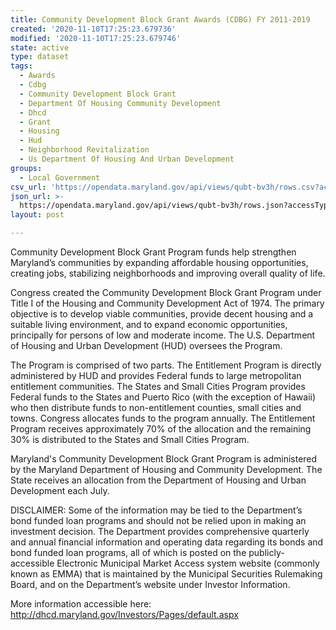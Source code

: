 ```yaml
---
title: Community Development Block Grant Awards (CDBG) FY 2011-2019
created: '2020-11-10T17:25:23.679736'
modified: '2020-11-10T17:25:23.679746'
state: active
type: dataset
tags:
  - Awards
  - Cdbg
  - Community Development Block Grant
  - Department Of Housing Community Development
  - Dhcd
  - Grant
  - Housing
  - Hud
  - Neighborhood Revitalization
  - Us Department Of Housing And Urban Development
groups:
  - Local Government
csv_url: 'https://opendata.maryland.gov/api/views/qubt-bv3h/rows.csv?accessType=DOWNLOAD'
json_url: >-
  https://opendata.maryland.gov/api/views/qubt-bv3h/rows.json?accessType=DOWNLOAD
layout: post

---
```

Community Development Block Grant Program funds help strengthen Maryland’s communities by expanding affordable housing opportunities, creating jobs, stabilizing neighborhoods and improving overall quality of life.​

Congress created the Community Development Block Grant Program under Title I of the Housing and Community Development Act of 1974. The primary objective is to develop viable communities, provide decent housing and a suitable living environment, and to expand economic opportunities, principally for persons of low and moderate income. The U.S. Department of Housing and Urban Development (HUD) oversees the Program.

The Program is comprised of two parts. The Entitlement Program is directly administered by HUD and provides Federal funds to large metropolitan entitlement communities. The States and Small Cities Program provides Federal funds to the States and Puerto Rico (with the exception of Hawaii) who then distribute funds to non-entitlement counties, small cities and towns. Congress​ allocates funds to the program annually. The Entitlement Program receives approximately 70% of the allocation and the remaining 30% is distributed to the States and Small Cities Program.

Maryland's Community Development Block Grant Program is administered by the Maryland Department of Housing and Community Development. The State receives an allocation from the Department of Housing and Urban Development each July.

DISCLAIMER: Some of the information may be tied to the Department’s bond funded loan programs and should not be relied upon in making an investment decision. The Department provides comprehensive quarterly and annual financial information and operating data regarding its bonds and bond funded loan programs, all of which is posted on the publicly-accessible Electronic Municipal Market Access system website (commonly known as EMMA) that is maintained by the Municipal Securities Rulemaking Board, and on the Department’s website under Investor Information. 

More information accessible here: http://dhcd.maryland.gov/Investors/Pages/default.aspx
